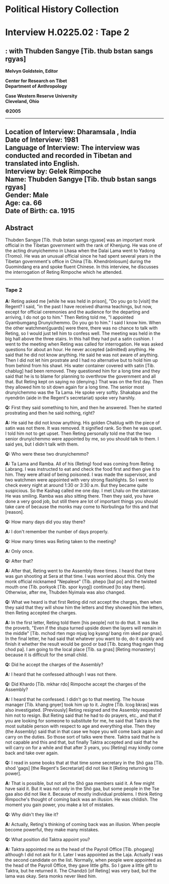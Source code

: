 #  Political History Collection  
# Interview H.0225.02 : Tape 2  
##  : with Thubden Sangye [Tib. thub bstan sangs rgyas]  


**Melvyn Goldstein, Editor**  

**Center for Research on Tibet**  
**Department of Anthropology**  

**Case Western Reserve University**  
**Cleveland, Ohio**  

**©2005**  

---  
**Location of Interview:** Dharamsala , India  
**Date of Interview:** 1981  
**Language of Interview:** The interview was conducted and recorded in Tibetan and translated into English.  
**Interview by:** Gelek Rimpoche  
**Name:** Thubden Sangye [Tib. thub bstan sangs rgyas]  
**Gender:** Male  
**Age:** ca. 66  
**Date of Birth:** ca. 1915  
---  
## Abstract  

 Thubden Sangye [Tib. thub bstan sangs rgyase] was an important monk official in the Tibetan government with the rank of Khenjung. He was one of the acting drunyichemmo in Lhasa when the Dalai Lama went to Yadong (Tromo). He was an unusual official since he had spent several years in the Tibetan government's office in China [Tib. Khendrönlosum] during the Guomindang era and spoke fluent Chinese. In this interview, he discusses the interrogation of Reting Rimpoche which he attended. 
  
---
### Tape 2  
**A:**  Reting asked me [while he was held in prison], "Do you go to [visit] the Regent? I said, "in the past I have received dharma teachings, but now, except for official ceremonies and the audience for the departing and arriving, I do not go to him." Then Reting told me, "I appointed Gyambumgang Drunyichemmo. Do you go to him." I said I know him. When the other watchmen[guards] were there, there was no chance to talk with Reting, so I would just tell him to confess well. The meeting was held in the big hall above the three stairs. In this hall they had put a satin cushion. I went to the meeting when Reting was called for interrogation. He was asked questions for about an hour. He never accepted (admitted) anything. He said that he did not know anything. He said he was not aware of anything. Then I did not let him prostrate and I had no alternative but to hold him up from behind from his shawl. His water container covered with satin [Tib. chablug] had been removed. They questioned him for a long time and they said that he is to blame for planning to overthrow the government and all that. But Reting kept on saying no (denying.) That was on the first day. Then they allowed him to sit down again for a long time. The senior most drunyichemmo was the Ta Lama. He spoke very softly. Shakabpa and the nyendrön (aide in the Regent's secretariat) spoke very harshly.   

**Q:**  First they said something to him, and then he answered. Then he started prostrating and then he said nothing, right?   

**A:**  He said he did not know anything. His golden Chablug with the piece of satin was not there. It was removed. It signified rank. So then he was upset. I told him not to get upset. Then Reting personally told me that the two senior drunyichemmo were appointed by me, so you should talk to them. I said yes, but I didn't talk with them.   

**Q:**  Who were these two drunyichemmo?   

**A:**  Ta Lama and Ramba. All of his (Reting) food was coming from Reting Labrang. I was instructed to eat and check the food first and then give it to him. They were afraid of being poisoned. I was made the supervisor, and two watchmen were appointed with very strong flashlights. So I went to check every night at around 1:30 or 3:30 a.m. But they became quite suspicious. So the Kashag called me one day. I met Lhalu on the staircase. He was smiling. Ramba was also sitting there. Then they said, you have done a very good job, but still there are lot of important things you should take care of because the monks may come to Norbulinga for this and that [reason].   

**Q:**  How many days did you stay there?   

**A:**  I don't remember the number of days properly.   

**Q:**  How many times was Reting taken to the meeting?   

**A:**  Only once.   

**Q:**  After that?   

**A:**  After that, Reting went to the Assembly three times. I heard that there was gun shooting at Sera at that time. I was worried about this. Only the monk official nicknamed "Nepalese" (Tib. phepo [bal po] and the twisted mouth one (Tib. porkyok [Tib. spor kyog]) continued [to stay there]. Otherwise, after me, Thubden Nyimala was also changed.   

**Q:**  What we heard is that first Reting did not accept the charges, then when they said that they will show him the letters and they showed him the letters, then Reting accepted the charges.   

**A:**  In the first letter, Reting told them [his people] not to do that. It was like the proverb, "Even if the stupa turned upside down the layers will remain in the middle" [Tib. mchod rten mgo mjug log kyang/ bang rim sked par gnas]. In the final letter, he had said that whatever you want to do, do it quickly and finish it whether the result would be good or bad [Tib. bzang thag ngan thag chod pa]. I am going to the local place [Tib. sa gnas] [Reting monastery] because it is difficult for the small child.   

**Q:**  Did he accept the charges of the Assembly?   

**A:**  I heard that he confessed although I was not there.   

**Q:**  Did Khardo [Tib. mkhar rdo] Rimpoche accept the charges of the Assembly?   

**A:**  I heard that he confessed. I didn't go to that meeting. The house manager [Tib. khang gnyer] took him up to it. Jogtre [Tib. lcog bkras] was also investigated. [Previously] Reting resigned and the Assembly requested him not to resign. But Reting said that he had to do prayers, etc., and that if you are looking for someone to substitute for me, he said that Taktra is the most suitable person with respect to age and everything else. Then they (the Assembly) said that in that case we hope you will come back again and carry on the duties. So those sort of talks were there. Taktra said that he is not capable and this and that, but finally Taktra accepted and said that he will carry on for a while and that after 3 years, you [Reting] may kindly come back and take over again.   

**Q:**  I read in some books that at that time some secretary in the Shö gaa [Tib. shod 'gags] [the Regent's Secretariat] did not like it [Reting returning to power].   

**A:**  That is possible, but not all the Shö gaa members said it. A few might have said it. But it was not only in the Shö gaa, but some people in the Tse gaa also did not like it. Because of mostly individual problems. I think Reting Rimpoche's thought of coming back was an illusion. He was childish. The moment you gain power, you make a lot of mistakes.   

**Q:**  Why didn't they like it?   

**A:**  Actually, Reting's thinking of coming back was an illusion. When people become powerful, they make many mistakes.   

**Q:**  What position did Taktra appoint you?   

**A:**  Taktra appointed me as the head of the Payroll Office [Tib. phogang] although I did not ask for it. Later I was appointed as the Laja. Actually I was the second candidate on the list. Normally, when people were appointed as the head of the Payroll Office, they gave little gifts. So I gave a little gift to Taktra, but he returned it. The Chandzö [of Reting] was very bad, but the lama was okay. Sera monks never liked him.   

